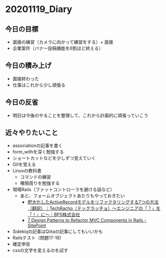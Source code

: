 # 20201119_Diary

## 今日の目標

- 面接の練習（カメラに向かって練習をする）+ 面接
- 企業案件（バナー投稿機能を6割ほど終える）

## 今日の積み上げ

- 面接終わった
- 仕事はこれから少し頑張る

## 今日の反省

- 明日は今後のやることを整理して、これから計画的に頑張っていこう

## 近々やりたいこと

- associationの記事を書く
- form_withを深く勉強する
- ショートカットなどを少しずつ覚えていく
- Gitを覚える
- Linuxの教科書
  - コマンドの練習
  - 権限周りを勉強する
- 現場Rails（ファットコントローラを避ける話など）
  - あと、フォームオブジェクトあたりもやっておきたい
    - [肥大化したActiveRecordモデルをリファクタリングする7つの方法（翻訳）｜TechRacho（テックラッチョ）〜エンジニアの「？」を「！」に〜｜BPS株式会社](https://techracho.bpsinc.jp/hachi8833/2013_11_19/14738)
    - [7 Design Patterns to Refactor MVC Components in Rails \- SitePoint](https://www.sitepoint.com/7-design-patterns-to-refactor-mvc-components-in-rails/)
- Sidekiqの記事はQiitaの記事にしてもいいかも
- Railsテスト（問題17-18)
- 確定申告
- cssの文字を変えるのを試す